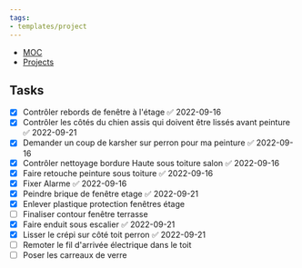 ```yaml
---
tags:
- templates/project
---
```

<nav aria-label="Breadcrumb" class="custom-breadcrumb">
    <ul>
        <li><a href="obsidian://advanced-uri?vault=Donaldo&filepath=MOC"> MOC</a></li>
        <li><a href="obsidian://advanced-uri?vault=Donaldo&filepath=PARA/1. Projects/1. Projects"> Projects</a></li>
    </ul>
</nav>

## Tasks 
- [x] Contrôler rebords de fenêtre à l'étage ✅ 2022-09-16
- [x] Contrôler les côtés du chien assis qui doivent être lissés avant peinture ✅ 2022-09-21
- [x] Demander un coup de karsher sur perron pour ma peinture ✅ 2022-09-16
- [x] Contrôler nettoyage bordure Haute sous toiture salon ✅ 2022-09-16
- [x] Faire retouche peinture sous toiture ✅ 2022-09-16
- [x] Fixer Alarme ✅ 2022-09-16
- [x] Peindre brique de fenêtre etage ✅ 2022-09-21
- [x] Enlever plastique protection fenêtres étage
- [ ] Finaliser contour fenêtre terrasse
- [x] Faire enduit sous escalier ✅ 2022-09-21
- [x] Lisser le crépi sur côté toit perron ✅ 2022-09-21
- [ ] Remoter le fil d'arrivée électrique dans le toit
- [ ] Poser les carreaux de verre